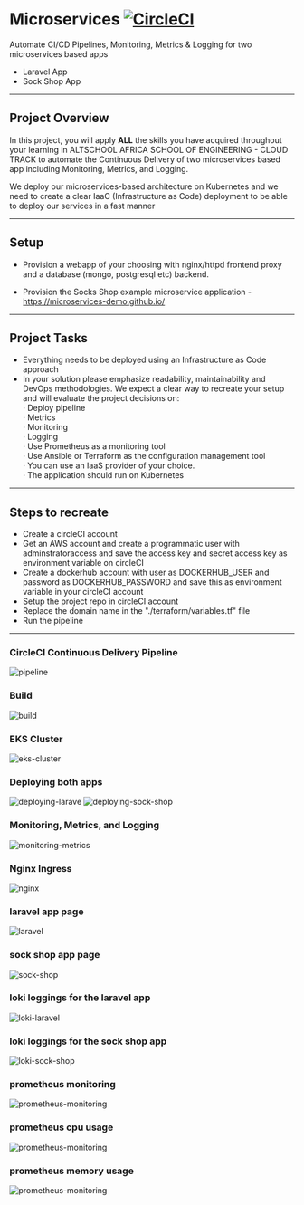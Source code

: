 # Microservices [![CircleCI](https://dl.circleci.com/status-badge/img/gh/AOKingsax/deploying-two-microservices-based-app/tree/main.svg?style=svg)](https://dl.circleci.com/status-badge/redirect/gh/AOKingsax/deploying-two-microservices-based-app/tree/main)

Automate CI/CD Pipelines, Monitoring, Metrics & Logging for two microservices based apps

- Laravel App
- Sock Shop App

---

## Project Overview

In this project, you will apply **ALL** the skills you have acquired throughout your learning in ALTSCHOOL AFRICA SCHOOL OF ENGINEERING - CLOUD TRACK to automate the Continuous Delivery of two microservices based app including Monitoring, Metrics, and Logging.

We deploy our microservices-based architecture on Kubernetes and we need to create
a clear IaaC (Infrastructure as Code) deployment to be able to deploy our services in a
fast manner

---

## Setup

- Provision a webapp of your choosing with nginx/httpd frontend proxy and a database
  (mongo, postgresql etc) backend.

- Provision the Socks Shop example microservice application -
  https://microservices-demo.github.io/

---

## Project Tasks

- Everything needs to be deployed using an Infrastructure as Code approach
- In your solution please emphasize readability, maintainability and DevOps
  methodologies. We expect a clear way to recreate your setup and will evaluate the
  project decisions on:  
  · Deploy pipeline  
  · Metrics  
  · Monitoring  
  · Logging  
  · Use Prometheus as a monitoring tool  
  · Use Ansible or Terraform as the configuration management tool  
  · You can use an IaaS provider of your choice.  
  · The application should run on Kubernetes

---

## Steps to recreate

- Create a circleCI account
- Get an AWS account and create a programmatic user with adminstratoraccess and save the access key and secret access key as environment variable on circleCI
- Create a dockerhub account with user as DOCKERHUB_USER and password as DOCKERHUB_PASSWORD and save this as environment variable in your circleCI account
- Setup the project repo in circleCI account
- Replace the domain name in the "./terraform/variables.tf" file
- Run the pipeline

---

### CircleCI Continuous Delivery Pipeline

![pipeline](image/pipeline.jpg)

### Build

![build](image/build-image.jpg)

### EKS Cluster

![eks-cluster](image/create-cluster.jpg)

### Deploying both apps

![deploying-larave](image/deploy-laravel.jpg)
![deploying-sock-shop](image/deploy-sock-shop.jpg)

### Monitoring, Metrics, and Logging

![monitoring-metrics](image/monitoring-and-logging.jpg)

### Nginx Ingress

![nginx](image/ingress.jpg)

### laravel app page

![laravel](image/laravel-page.jpg)

### sock shop app page

![sock-shop](image/sock-shop-app.jpg)

### loki loggings for the laravel app

![loki-laravel](image/loki-logging-for-laravel.jpg)

### loki loggings for the sock shop app

![loki-sock-shop](image/loki-logging-for-sock-shop.jpg)

### prometheus monitoring

![prometheus-monitoring](image/prometheus-overview.jpg)

### prometheus cpu usage

![prometheus-monitoring](image/prometheus-cpu-usage.jpg)

### prometheus memory usage

![prometheus-monitoring](image/prometheus-mem-usage.jpg)
